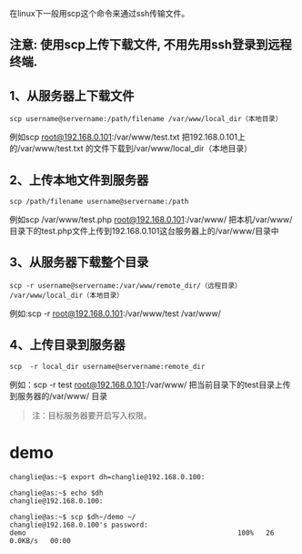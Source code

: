 在linux下一般用scp这个命令来通过ssh传输文件。

## 注意: 使用scp上传下载文件, 不用先用ssh登录到远程终端.

## 1、从服务器上下载文件
```
scp username@servername:/path/filename /var/www/local_dir（本地目录）
```
 例如scp root@192.168.0.101:/var/www/test.txt  把192.168.0.101上的/var/www/test.txt 的文件下载到/var/www/local_dir（本地目录）


## 2、上传本地文件到服务器
```
scp /path/filename username@servername:/path   
```
例如scp /var/www/test.php  root@192.168.0.101:/var/www/  把本机/var/www/目录下的test.php文件上传到192.168.0.101这台服务器上的/var/www/目录中

 

## 3、从服务器下载整个目录
```
scp -r username@servername:/var/www/remote_dir/（远程目录） /var/www/local_dir（本地目录）
```
例如:scp -r root@192.168.0.101:/var/www/test  /var/www/  

## 4、上传目录到服务器
```
scp  -r local_dir username@servername:remote_dir
```
例如：scp -r test  root@192.168.0.101:/var/www/   把当前目录下的test目录上传到服务器的/var/www/ 目录

 

> 注：目标服务器要开启写入权限。


# demo
```
changlie@as:~$ export dh=changlie@192.168.0.100:

changlie@as:~$ echo $dh
changlie@192.168.0.100:

changlie@as:~$ scp $dh~/demo ~/
changlie@192.168.0.100's password: 
demo                                                    100%   26     0.0KB/s   00:00 
```

